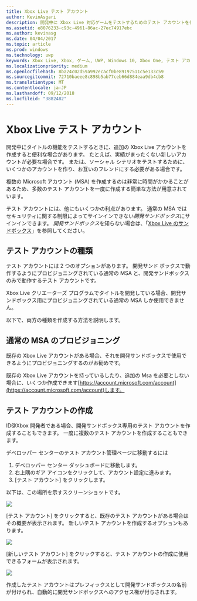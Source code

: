 ```yaml
---
title: Xbox Live テスト アカウント
author: KevinAsgari
description: 開発中に Xbox Live 対応ゲームをテストするためのテスト アカウントを作成する方法について説明します。
ms.assetid: e8076233-c93c-4961-86ac-27ec74917ebc
ms.author: kevinasg
ms.date: 04/04/2017
ms.topic: article
ms.prod: windows
ms.technology: uwp
keywords: Xbox Live, Xbox, ゲーム, UWP, Windows 10, Xbox One, テスト アカウント
ms.localizationpriority: medium
ms.openlocfilehash: 8ba24c02d59a992ecacf0be89197511c5e133c59
ms.sourcegitcommit: 72710baeee8c898b5ab77ceb66d884eaa9db4cb8
ms.translationtype: MT
ms.contentlocale: ja-JP
ms.lasthandoff: 09/12/2018
ms.locfileid: "3882482"
---
```

# <a name="xbox-live-test-accounts"></a>Xbox Live テスト アカウント

開発中にタイトルの機能をテストするときに、追加の Xbox Live アカウントを作成すると便利な場合があります。  たとえば、実績がまったくない新しいアカウントが必要な場合です。  または、ソーシャル シナリオをテストするために、いくつかのアカウントを作り、お互いのフレンドにする必要がある場合です。

複数の Microsoft アカウント (MSA) を作成するのは非常に時間がかかることがあるため、多数のテスト アカウントを一度に作成する簡単な方法が用意されています。

テスト アカウントには、他にもいくつかの利点があります。  通常の MSA ではセキュリティに関する制限によってサインインできない*開発サンドボックス*にサインインできます。  *開発サンドボックス*を知らない場合は、「[Xbox Live のサンドボックス](xbox-live-sandboxes.md)」を参照してください。

## <a name="types-of-test-accounts"></a>テスト アカウントの種類

テスト アカウントには 2 つのオプションがあります。  開発サンド ボックスで動作するようにプロビジョニングされている通常の MSA と、開発サンドボックスのみで動作するテスト アカウントです。

Xbox Live クリエーターズ プログラムでタイトルを開発している場合、開発サンドボックス用にプロビジョニングされている通常の MSA しか使用できません。

以下で、両方の種類を作成する方法を説明します。

## <a name="provisioning-regular-msas"></a>通常の MSA のプロビジョニング

既存の Xbox Live アカウントがある場合、それを開発サンドボックスで使用できるようにプロビジョニングするのがお勧めです。

既存の Xbox Live アカウントを持っているしたり、追加の Msa を必要としない場合に、いくつか作成できます[https://account.microsoft.com/account](https://account.microsoft.com/account)します。

## <a name="creating-test-accounts"></a>テスト アカウントの作成

ID@Xbox 開発者である場合、開発サンドボックス専用のテスト アカウントを作成することもできます。  一度に複数のテスト アカウントを作成することもできます。

デベロッパー センターのテスト アカウント管理ページに移動するには
1. デベロッパー センター ダッシュボードに移動します。
2. 右上隅のギア アイコンをクリックして、アカウント設定に進みます。
3. [テスト アカウント] をクリックします。

以下は、この場所を示すスクリーンショットです。

![](images/getting_started/devcenter_testaccount_nav.png)

[テスト アカウント] をクリックすると、既存のテスト アカウントがある場合はその概要が表示されます。  新しいテスト アカウントを作成するオプションもあります。

![](images/getting_started/devcenter_testaccount_summary.png)

[新しいテスト アカウント] をクリックすると、テスト アカウントの作成に使用できるフォームが表示されます。

![](images/getting_started/devcenter_testaccount_new.png)

作成したテスト アカウントはプレフィックスとして開発サンドボックスの名前が付けられ、自動的に開発サンドボックスへのアクセス権が付与されます。
